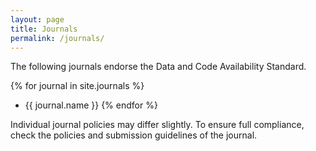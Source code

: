 ```yaml
---
layout: page
title: Journals
permalink: /journals/
---
```

The following journals endorse the Data and Code Availability Standard.

{% for journal in site.journals %}
- {{ journal.name }}
{% endfor %}

Individual journal policies may differ slightly. To ensure full compliance, check the policies and submission guidelines of the journal.

